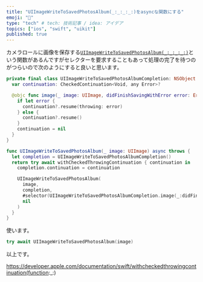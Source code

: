 ```yaml
---
title: "UIImageWriteToSavedPhotosAlbum(_:_:_:_:)をasyncな関数にする"
emoji: "🔨"
type: "tech" # tech: 技術記事 / idea: アイデア
topics: ["ios", "swift", "uikit"]
published: true
---
```


カメラロールに画像を保存する[`UIImageWriteToSavedPhotosAlbum(_:_:_:_:)`](https://developer.apple.com/documentation/uikit/1619125-uiimagewritetosavedphotosalbum)という関数があるんですがセレクターを要求することもあって処理の完了を待つのがつらいので次のようにすると良いと思います。

```swift
private final class UIImageWriteToSavedPhotosAlbumCompletion: NSObject {
  var continuation: CheckedContinuation<Void, any Error>?

  @objc func image(_ image: UIImage, didFinishSavingWithError error: Error?, contextInfo: UnsafeRawPointer) {
    if let error {
      continuation?.resume(throwing: error)
    } else {
      continuation?.resume()
    }
    continuation = nil
  }
}

func UIImageWriteToSavedPhotosAlbum(_ image: UIImage) async throws {
  let completion = UIImageWriteToSavedPhotosAlbumCompletion()
  return try await withCheckedThrowingContinuation { continuation in
    completion.continuation = continuation

    UIImageWriteToSavedPhotosAlbum(
      image,
      completion,
      #selector(UIImageWriteToSavedPhotosAlbumCompletion.image(_:didFinishSavingWithError:contextInfo:)),
      nil
    )
  }
}
```

使います。

```swift
try await UIImageWriteToSavedPhotosAlbum(image)
```

以上です。

https://developer.apple.com/documentation/swift/withcheckedthrowingcontinuation(function:_:)
